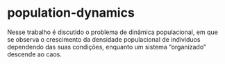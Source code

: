 # population-dynamics
Nesse trabalho é discutido o problema de dinâmica populacional, em que se observa o crescimento da densidade populacional de indivíduos dependendo das suas condições, enquanto um sistema “organizado” descende ao caos.
